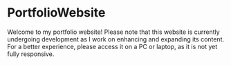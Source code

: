 # PortfolioWebsite
Welcome to my portfolio website! Please note that this website is currently undergoing development as I work on enhancing and expanding its content. For a better experience, please access it on a PC or laptop, as it is not yet fully responsive.
